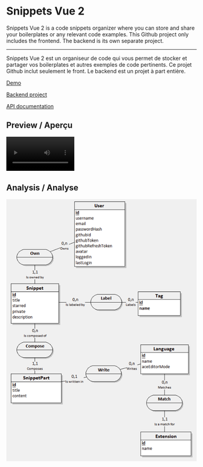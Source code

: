 # Snippets Vue 2

Snippets Vue 2 is a code snippets organizer where you can store and share your boilerplates or any relevant code examples.
This Github project only includes the frontend. The backend is its own separate project.

----

Snippets Vue 2 est un organiseur de code qui vous permet de stocker et partager vos boilerplates et autres exemples de code pertinents.
Ce projet Github inclut seulement le front. Le backend est un projet à part entière.

[Demo](https://ml29.com/snippets)

[Backend project](https://github.com/ml-29/snippets-backend)

[API documentation](https://documenter.getpostman.com/view/17948969/2sA2xpS9AH)

## Preview / Aperçu

<video src='./readme_files/demo.mp4' width=180></video>

## Analysis / Analyse

![alt text](./readme_files/mcd.png "Project CMD / MCD du projet")